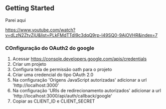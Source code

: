 ## Getting Started


Parei aqui 

https://www.youtube.com/watch?v=dLzN2ZtvZjU&list=PLkFMdTTdI9c3dqQ9rp-I49SQ0-9AjOVHR&index=7

### COnfiguração do OAuth2 do google

1. Acessar https://console.developers.google.com/apis/credentials
2. Criar um projeto
3. Configura tela de permissão oath para o projeto
4. Criar uma credencial  do tipo OAuth 2.0
5. Na configuração 'Origens JavaScript autorizadas' adicionar a url 'http://localhost:3000'
6. Na configuração 'URIs de redirecionamento autorizados' adicionar a url 'http://localhost:3000/api/auth/callback/google'
7. Copiar as CLIENT_ID e CLIENT_SECRET